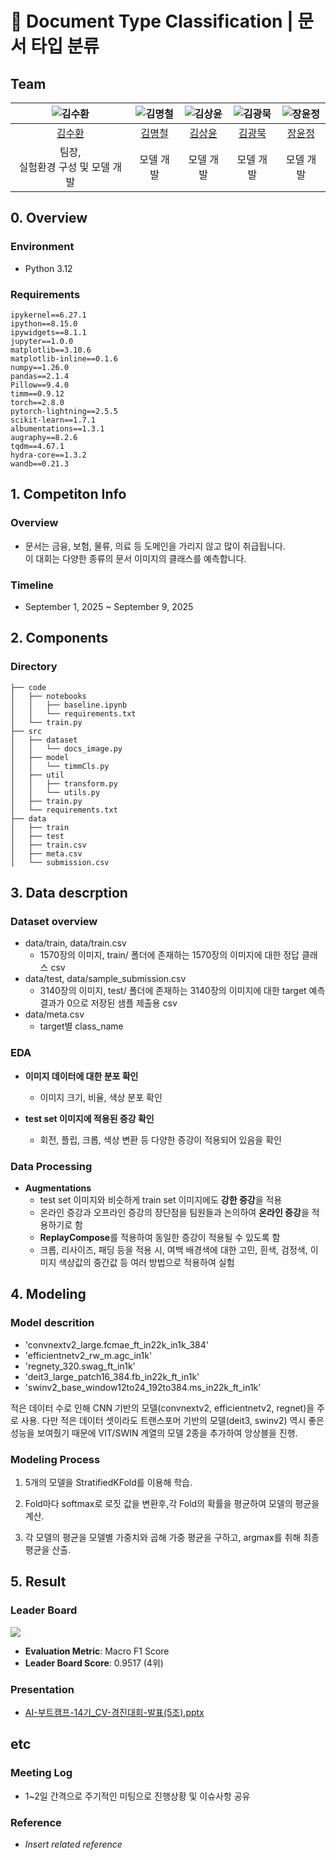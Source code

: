 # 📑 Document Type Classification | 문서 타입 분류
## Team

| ![김수환](https://github.com/user-attachments/assets/bfe05d23-81d0-4409-aca9-b1bb1fb5107f) | ![김명철](https://github.com/user-attachments/assets/0c545d12-539f-419d-816a-a0e4263cc0b2) | ![김상윤](https://github.com/user-attachments/assets/5bd23640-3d34-4292-bc81-e202136a1b6f) | ![김광묵](https://github.com/user-attachments/assets/5aee2fa3-df3c-4183-a780-f2028ad613ca) | ![장윤정](https://github.com/user-attachments/assets/bee0c0c4-ae06-4477-8ea6-a3cdaf2b00f8) |
| :--------------------------------------------------------------: | :--------------------------------------------------------------: | :--------------------------------------------------------------: | :--------------------------------------------------------------: | :--------------------------------------------------------------: |
|            [김수환](https://github.com/suhwankimkim)             |            [김명철](https://github.com/qpwpep)             |            [김상윤](https://github.com/94KSY)             |            [김광묵](https://github.com/JackFink)             |            [장윤정](https://github.com/yjjang06)             |
|                            팀장, <br>실험환경 구성 및 모델 개발                             |                            모델 개발                             |                            모델 개발                             |                            모델 개발                             |                            모델 개발                             |

## 0. Overview
### Environment
- Python 3.12

### Requirements
```
ipykernel==6.27.1
ipython==8.15.0
ipywidgets==8.1.1
jupyter==1.0.0
matplotlib==3.10.6
matplotlib-inline==0.1.6
numpy==1.26.0
pandas==2.1.4
Pillow==9.4.0
timm==0.9.12
torch==2.8.0
pytorch-lightning==2.5.5
scikit-learn==1.7.1
albumentations==1.3.1
augraphy==8.2.6
tqdm==4.67.1
hydra-core==1.3.2
wandb==0.21.3
```

## 1. Competiton Info

### Overview

- 문서는 금융, 보험, 물류, 의료 등 도메인을 가리지 않고 많이 취급됩니다. <br>이 대회는 다양한 종류의 문서 이미지의 클래스를 예측합니다.

### Timeline

- September 1, 2025 ~ September 9, 2025

## 2. Components

### Directory
```
├── code
│   ├── notebooks
│   │   ├── baseline.ipynb
│   │   └── requirements.txt
│   └── train.py
├── src
│   ├── dataset
│   │   └── docs_image.py
│   ├── model
│   │   └── timmCls.py
│   ├── util
│   │   ├── transform.py
│   │   └── utils.py
│   ├── train.py
│   └── requirements.txt
├── data
│   ├── train
│   ├── test
│   ├── train.csv
│   ├── meta.csv
│   └── submission.csv
```

## 3. Data descrption

### Dataset overview

- data/train, data/train.csv
    - 1570장의 이미지, train/ 폴더에 존재하는 1570장의 이미지에 대한 정답 클래스 csv
- data/test, data/sample_submission.csv
    - 3140장의 이미지, test/ 폴더에 존재하는 3140장의 이미지에 대한 target 예측 결과가 0으로 저장된 샘플 제출용 csv
- data/meta.csv
    - target별 class_name


### EDA

- **이미지 데이터에 대한 분포 확인**
    - 이미지 크기, 비율, 색상 분포 확인
    
- **test set 이미지에 적용된 증강 확인**
    - 회전, 플립, 크롭, 색상 변환 등 다양한 증강이 적용되어 있음을 확인


### Data Processing

- **Augmentations**
    - test set 이미지와 비슷하게 train set 이미지에도 **강한 증강**을 적용
    - 온라인 증강과 오프라인 증강의 장단점을 팀원들과 논의하여 **온라인 증강**을 적용하기로 함
    - **ReplayCompose**를 적용하여 동일한 증강이 적용될 수 있도록 함
    - 크롭, 리사이즈, 패딩 등을 적용 시, 여백 배경색에 대한 고민, 흰색, 검정색, 이미지 색상값의 중간값 등 여러 방법으로 적용하여 실험

## 4. Modeling

### Model descrition

- 'convnextv2_large.fcmae_ft_in22k_in1k_384'
- 'efficientnetv2_rw_m.agc_in1k'
- 'regnety_320.swag_ft_in1k'
- 'deit3_large_patch16_384.fb_in22k_ft_in1k'
- 'swinv2_base_window12to24_192to384.ms_in22k_ft_in1k'

적은 데이터 수로 인해 CNN 기반의 모델(convnextv2, efficientnetv2, regnet)을 주로 사용.
다만 적은 데이터 셋이라도 트랜스포머 기반의 모델(deit3, swinv2) 역시 좋은 성능을 보여줬기 때문에 VIT/SWIN 계열의 모델 2종을 추가하여 앙상블을 진행.  

### Modeling Process

1. 5개의 모델을 StratifiedKFold를 이용해 학습.

2. Fold마다 softmax로 로짓 값을 변환후,각 Fold의 확률을 평균하여 모델의 평균을 계산.

3. 각 모델의 평균을 모델별 가중치와 곱해 가중 평균을 구하고, argmax를 취해 최종 평균을 산출.


## 5. Result

### Leader Board

<img src="https://github.com/user-attachments/assets/19ffe206-cd53-499e-a7a6-18c714cbe809" />

- **Evaluation Metric**: Macro F1 Score
- **Leader Board Score**: 0.9517 (4위)

### Presentation

- [AI-부트캠프-14기_CV-경진대회-발표(5조).pptx](https://docs.google.com/presentation/d/1lxRDSG-r6BOnA57wjGmnYVT071pgzeYd/edit?usp=sharing&ouid=101398214368344224612&rtpof=true&sd=true)

## etc

### Meeting Log

- 1~2일 간격으로 주기적인 미팅으로 진행상황 및 이슈사항 공유

### Reference

- _Insert related reference_
